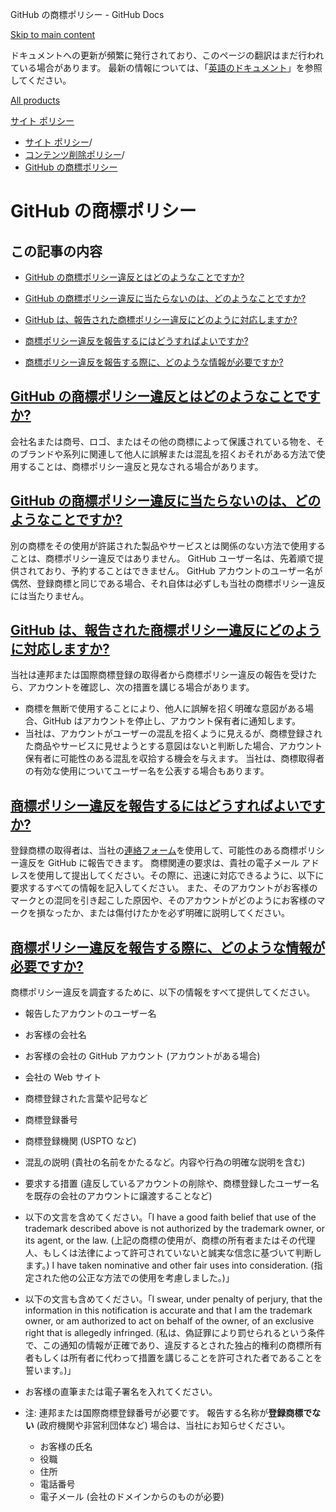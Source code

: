 GitHub の商標ポリシー - GitHub Docs

[Skip to main content](#main-content)

ドキュメントへの更新が頻繁に発行されており、このページの翻訳はまだ行われている場合があります。 最新の情報については、「[英語のドキュメント](/en)」を参照してください。

[All products](/ja)

[サイト ポリシー](/ja/site-policy)

* [サイト ポリシー](/ja/site-policy)/
* [コンテンツ削除ポリシー](/ja/site-policy/content-removal-policies)/
* [GitHub の商標ポリシー](/ja/site-policy/content-removal-policies/github-trademark-policy)

GitHub の商標ポリシー
==========

この記事の内容
----------

* [GitHub の商標ポリシー違反とはどのようなことですか?](#what-is-a-github-trademark-policy-violation)

* [GitHub の商標ポリシー違反に当たらないのは、どのようなことですか?](#what-is-not-a-github-trademark-policy-violation)

* [GitHub は、報告された商標ポリシー違反にどのように対応しますか?](#how-does-github-respond-to-reported-trademark-policy-violations)

* [商標ポリシー違反を報告するにはどうすればよいですか?](#how-do-i-report-a-trademark-policy-violation)

* [商標ポリシー違反を報告する際に、どのような情報が必要ですか?](#what-information-is-required-when-reporting-trademark-policy-violations)

[GitHub の商標ポリシー違反とはどのようなことですか?](#what-is-a-github-trademark-policy-violation)
----------

会社名または商号、ロゴ、またはその他の商標によって保護されている物を、そのブランドや系列に関連して他人に誤解または混乱を招くおそれがある方法で使用することは、商標ポリシー違反と見なされる場合があります。

[GitHub の商標ポリシー違反に当たらないのは、どのようなことですか?](#what-is-not-a-github-trademark-policy-violation)
----------

別の商標をその使用が許諾された製品やサービスとは関係のない方法で使用することは、商標ポリシー違反ではありません。 GitHub ユーザー名は、先着順で提供されており、予約することはできません。 GitHub アカウントのユーザー名が偶然、登録商標と同じである場合、それ自体は必ずしも当社の商標ポリシー違反には当たりません。

[GitHub は、報告された商標ポリシー違反にどのように対応しますか?](#how-does-github-respond-to-reported-trademark-policy-violations)
----------

当社は連邦または国際商標登録の取得者から商標ポリシー違反の報告を受けたら、アカウントを確認し、次の措置を講じる場合があります。

* 商標を無断で使用することにより、他人に誤解を招く明確な意図がある場合、GitHub はアカウントを停止し、アカウント保有者に通知します。
* 当社は、アカウントがユーザーの混乱を招くように見えるが、商標登録された商品やサービスに見せようとする意図はないと判断した場合、アカウント保有者に可能性のある混乱を収拾する機会を与えます。 当社は、商標取得者の有効な使用についてユーザー名を公表する場合もあります。

[商標ポリシー違反を報告するにはどうすればよいですか?](#how-do-i-report-a-trademark-policy-violation)
----------

登録商標の取得者は、当社の[連絡フォーム](https://support.github.com/contact?tags=docs-trademark)を使用して、可能性のある商標ポリシー違反を GitHub に報告できます。 商標関連の要求は、貴社の電子メール アドレスを使用して提出してください。その際に、迅速に対応できるように、以下に要求するすべての情報を記入してください。 また、そのアカウントがお客様のマークとの混同を引き起こした原因や、そのアカウントがどのようにお客様のマークを損なったか、または傷付けたかを必ず明確に説明してください。

[商標ポリシー違反を報告する際に、どのような情報が必要ですか?](#what-information-is-required-when-reporting-trademark-policy-violations)
----------

商標ポリシー違反を調査するために、以下の情報をすべて提供してください。

* 報告したアカウントのユーザー名

* お客様の会社名

* お客様の会社の GitHub アカウント (アカウントがある場合)

* 会社の Web サイト

* 商標登録された言葉や記号など

* 商標登録番号

* 商標登録機関 (USPTO など)

* 混乱の説明 (貴社の名前をかたるなど。内容や行為の明確な説明を含む)

* 要求する措置 (違反しているアカウントの削除や、商標登録したユーザー名を既存の会社のアカウントに譲渡することなど)

* 以下の文言を含めてください。「I have a good faith belief that use of the trademark described above is not authorized by the trademark owner, or its agent, or the law. (上記の商標の使用が、商標の所有者またはその代理人、もしくは法律によって許可されていないと誠実な信念に基づいて判断します。) I have taken nominative and other fair uses into consideration. (指定された他の公正な方法での使用を考慮しました。)」

* 以下の文言も含めてください。「I swear, under penalty of perjury, that the information in this notification is accurate and that I am the trademark owner, or am authorized to act on behalf of the owner, of an exclusive right that is allegedly infringed. (私は、偽証罪により罰せられるという条件で、この通知の情報が正確であり、違反するとされた独占的権利の商標所有者もしくは所有者に代わって措置を講じることを許可された者であることを誓います。)」

* お客様の直筆または電子署名を入れてください。

* 注: 連邦または国際商標登録番号が必要です。 報告する名称が**登録商標でない** (政府機関や非営利団体など) 場合は、当社にお知らせください。

  * お客様の氏名
  * 役職
  * 住所
  * 電話番号
  * 電子メール (会社のドメインからのものが必要)
